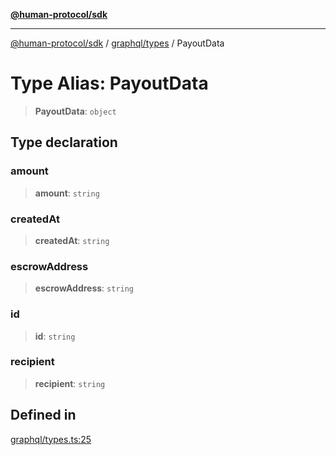 [**@human-protocol/sdk**](../../../README.md)

***

[@human-protocol/sdk](../../../modules.md) / [graphql/types](../README.md) / PayoutData

# Type Alias: PayoutData

> **PayoutData**: `object`

## Type declaration

### amount

> **amount**: `string`

### createdAt

> **createdAt**: `string`

### escrowAddress

> **escrowAddress**: `string`

### id

> **id**: `string`

### recipient

> **recipient**: `string`

## Defined in

[graphql/types.ts:25](https://github.com/humanprotocol/human-protocol/blob/3ddf95c166a160d89d0a36078325a2fc8283f02c/packages/sdk/typescript/human-protocol-sdk/src/graphql/types.ts#L25)
